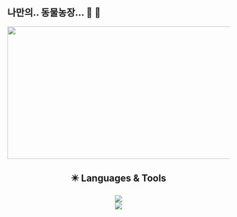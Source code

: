 ## 나만의.. 동물농장... :feet: :mushroom:

<div align="center">
<a href="https://github.com/devxb/gitanimals">
<img
  src="https://render.gitanimals.org/farms/juiuj"
  width="600"
  height="300"
/>
</a>
<br/>

  ## :eight_pointed_black_star: Languages & Tools 
  <a href="https://skillicons.dev">
    <img src="https://skillicons.dev/icons?i=vscode,react,js,ts,notion&theme=light" />
  </a>

  <br/>
  <img src="http://mazandi.herokuapp.com/api?handle={handle}&theme=dark"/>
</div>


